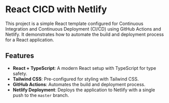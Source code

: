 # React CICD with Netlify

This project is a simple React template configured for Continuous Integration and Continuous Deployment (CI/CD) using GitHub Actions and Netlify. It demonstrates how to automate the build and deployment process for a React application.

## Features

- **React + TypeScript**: A modern React setup with TypeScript for type safety.
- **Tailwind CSS**: Pre-configured for styling with Tailwind CSS.
- **GitHub Actions**: Automates the build and deployment process.
- **Netlify Deployment**: Deploys the application to Netlify with a single push to the `master` branch.
